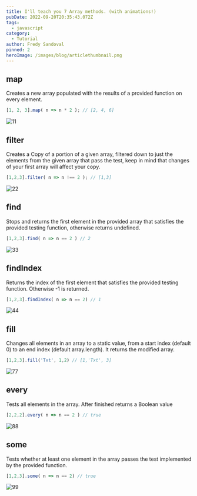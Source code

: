 ```yaml
---
title: I'll teach you 7 Array methods. (with animations!)
pubDate: 2022-09-20T20:35:43.072Z
tags:
  - javascript
category:
  - Tutorial
author: Fredy Sandoval
pinned: 2
heroImage: /images/blog/articlethumbnail.png
---
```

## map 
Creates a new array populated with the results of a provided function on every element.
```js
[1, 2, 3].map( n => n * 2 ); // [2, 4, 6]
```
![11](https://user-images.githubusercontent.com/45242501/191165459-eb59d0f8-1188-4119-8b9d-ae422150d97c.gif)

## filter
Creates a Copy of a portion of a given array, filtered down to just the elements from the given array that pass the test, keep in mind that changes of your first array will affect your copy.
```js
[1,2,3].filter( n => n !== 2 ); // [1,3]
```
![22](https://user-images.githubusercontent.com/45242501/191168509-c1c53a6a-cfdb-49c7-aa2c-336859ec19ff.gif)

## find
Stops and returns the first element in the provided array that satisfies the provided testing function, otherwise returns undefined. 
```js
[1,2,3].find( n => n == 2 ) // 2
```
![33](https://user-images.githubusercontent.com/45242501/191170544-e4fc3b96-e4bf-4fb5-8636-c81e72ac7f74.gif)

## findIndex
Returns the index of the first element that satisfies the provided testing function. Otherwise -1 is returned.
```js
[1,2,3].findIndex( n => n == 2) // 1
```
![44](https://user-images.githubusercontent.com/45242501/191172188-9446e69f-4e72-452e-b090-227da04e3824.gif)

## fill
Changes all elements in an array to a static value, from a start index (default 0) to an end index (default array.length). It returns the modified array.
```js
[1,2,3].fill('Txt', 1,2) // [1,'Txt', 3]
```
![77](https://user-images.githubusercontent.com/45242501/191353910-e16f99ac-0845-43fd-9da5-c1e2cfec7a8d.gif)

## every
Tests all elements in the array. After finished returns a Boolean value
```js
[2,2,2].every( n => n == 2 ) // true
```
![88](https://user-images.githubusercontent.com/45242501/191357036-0d78d7e4-c5b5-40a3-8faf-ce460e7acc14.gif)

## some
Tests whether at least one element in the array passes the test implemented by the provided function. 
```js
[1,2,3].some( n => n == 2) // true
```
![99](https://user-images.githubusercontent.com/45242501/191358482-ddec7b8d-82c8-4ea9-9599-e85e4fd646ab.gif)